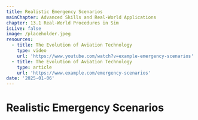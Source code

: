 ```yaml
---
title: Realistic Emergency Scenarios
mainChapter: Advanced Skills and Real-World Applications
chapter: 13.1 Real-World Procedures in Sim
isLive: false
image: /placeholder.jpeg
resources:
  - title: The Evolution of Aviation Technology
    type: video
    url: 'https://www.youtube.com/watch?v=example-emergency-scenarios'
  - title: The Evolution of Aviation Technology
    type: article
    url: 'https://www.example.com/emergency-scenarios'
date: '2025-01-06'
---
```


# Realistic Emergency Scenarios
